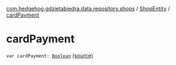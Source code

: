 [com.hedgehog.gdzietabiedra.data.repository.shops](../index.md) / [ShopEntity](index.md) / [cardPayment](./card-payment.md)

# cardPayment

`var cardPayment: `[`Boolean`](https://kotlinlang.org/api/latest/jvm/stdlib/kotlin/-boolean/index.html) [(source)](https://github.com/asvid/GdzieTaBiedra/tree/master/app/src/main/java/com/hedgehog/gdzietabiedra/data/repository/shops/ShopEntity.kt#L38)